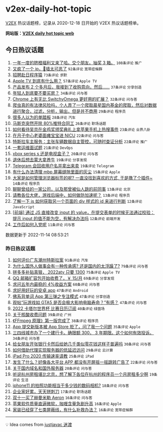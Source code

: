 # v2ex-daily-hot-topic

[V2EX](https://www.v2ex.com/) 热议话题榜，记录从 2020-12-18 日开始的 V2EX 热议话题榜单。

**网站版：[V2EX daily hot topic web](https://boojack.github.io/v2ex-daily-hot-topic-web/)**

## 今日热议话题

<!-- TODAY BEGIN -->

1. [一年一度的脐橙福利又来了哈。交个朋友。抽奖 3 箱。](https://www.v2ex.com/t/895134) `108条评论` `推广`
1. [又疯了一个 ip，🧱墙太可恶了](https://www.v2ex.com/t/895000) `92条评论` `宽带症候群`
1. [招聘赴日程序猿](https://www.v2ex.com/t/894991) `73条评论` `求职`
1. [Apple TV 到底有什么用？](https://www.v2ex.com/t/895019) `57条评论` `Apple TV`
1. [产品发布 2 个多月后，我接到了收购意向，然后……](https://www.v2ex.com/t/895100) `37条评论` `分享创造`
1. [年轻人到底要不要买房？](https://www.v2ex.com/t/895043) `34条评论` `问与答`
1. [Chrome 上有无比 SwitchyOmega 更好用的扩展？](https://www.v2ex.com/t/895078) `32条评论` `问与答`
1. [爬虫真的有法律风险吗，个人弄了一个爬取晨星国内基金的爬取，然后对数据进行聚合，过滤，分析，输出，但是并不商用](https://www.v2ex.com/t/895050) `29条评论` `程序员`
1. [很多人以为的单踏板](https://www.v2ex.com/t/895133) `28条评论` `汽车`
1. [马斯克突然开除 80%推特合同工](https://www.v2ex.com/t/895026) `26条评论` `职场话题`
1. [如何看待吴京在金鸡奖颁奖典礼上拿苹果手机上热搜事件](https://www.v2ex.com/t/895141) `23条评论` `业界八卦`
1. [在月子中心老婆面瘫宝宝进 NICU](https://www.v2ex.com/t/895140) `22条评论` `问与答`
1. [特斯拉车主服务：主张车辆数据自主管控，可随时查证分析](https://www.v2ex.com/t/895082) `22条评论` `推广`
1. [一套运维面试题](https://www.v2ex.com/t/895119) `21条评论` `DevOps`
1. [xbox series s 还是电视盒子？](https://www.v2ex.com/t/895018) `20条评论` `问与答`
1. [退休后想去蒙大拿养牛](https://www.v2ex.com/t/895107) `19条评论` `分享发现`
1. [Telegram 会回收用户名并拿出来卖](https://www.v2ex.com/t/895004) `19条评论` `Telegram`
1. [有什么办法清理 mbp 屏幕缝隙里面的灰尘](https://www.v2ex.com/t/895095) `15条评论` `Apple`
1. [大家是如何管理浏览器标签的呢? 一直没找到喜欢的方式, 于是撸了个插件~](https://www.v2ex.com/t/895080) `14条评论` `程序员`
1. [聊聊曾经的一家公司，以及那曾被仙人跳的前同事](https://www.v2ex.com/t/895062) `13条评论` `北京`
1. [请教各位大佬，游戏后端中，如何做防加速呢？](https://www.v2ex.com/t/895033) `13条评论` `程序员`
1. [了解一下 js 如何获取另一个页面的 div 样式的 id 来进行判断](https://www.v2ex.com/t/895127) `12条评论` `JavaScript`
1. [[前端] 通过 JS 直接改变 input 的 value，在提交表单的时候无法通过校验：提示 input 的值不能为空，有解决办法吗](https://www.v2ex.com/t/895063) `12条评论` `前端开发`
1. [工作后如何入党呢](https://www.v2ex.com/t/895142) `11条评论` `问与答`

数据更新于 2022-11-14 08:53:21

<!-- TODAY END -->

### 昨日热议话题

<!-- YESTERDAY BEGIN -->

1. [如何评价广东潮州特斯拉案](https://www.v2ex.com/t/894931) `91条评论` `汽车`
1. [为什么国外人做事会有一种传承感? 还是国内的太浮躁了?](https://www.v2ex.com/t/894894) `79条评论` `问与答`
1. [拼多多补贴真狠， 2022atv 只要 1300](https://www.v2ex.com/t/894824) `75条评论` `Apple TV`
1. [QQ 邮箱扩容包开始收费了，￥ 15/月](https://www.v2ex.com/t/894818) `69条评论` `分享发现`
1. [求问五年内最稳的 4%收益方案](https://www.v2ex.com/t/894842) `60条评论` `问与答`
1. [求好用好玩的安卓 app](https://www.v2ex.com/t/894812) `47条评论` `Android`
1. [佛系背单词 App 第三弹之专注模式](https://www.v2ex.com/t/894913) `47条评论` `分享创造`
1. [观帖“玩游戏如 GTA5 是否会极大影响电脑寿命？”有感？](https://www.v2ex.com/t/894861) `47条评论` `问与答`
1. [2022 卡塔尔世界杯 比赛日历订阅](https://www.v2ex.com/t/894827) `40条评论` `绿茵场`
1. [关于核酸收费问题](https://www.v2ex.com/t/894905) `39条评论` `广州`
1. [《FFmpeg 原理》第一版完成了](https://www.v2ex.com/t/894803) `38条评论` `程序员`
1. [App 提交新版本被 App Store 拒了，问了我一个问题](https://www.v2ex.com/t/894848) `35条评论` `Apple`
1. [三四线城市办了一个建行卡。确限额 300， 3 年期限。这个如何有效投诉。](https://www.v2ex.com/t/894810) `34条评论` `问与答`
1. [给女朋友开张银行卡然后给她几千类似零花钱这样子普遍吗](https://www.v2ex.com/t/894937) `30条评论` `问与答`
1. [如何借助代理实现服务器的低延迟访问](https://www.v2ex.com/t/894865) `29条评论` `云计算`
1. [iPad Pro 2020 传输速率请教](https://www.v2ex.com/t/894964) `25条评论` `iPad`
1. [发生了什么？好像各大平台 APP 都没有开屏摇一摇跳转广告了](https://www.v2ex.com/t/894893) `22条评论` `问与答`
1. [关于国内域名和国外服务器](https://www.v2ex.com/t/894891) `20条评论` `问与答`
1. [听说杭州房租堪比北京，想了解下各位在杭州的程序员一个月房租多少啊](https://www.v2ex.com/t/894900) `19条评论` `生活`
1. [iphone11 的拍照功能相当于多少钱的数码相机?](https://www.v2ex.com/t/894837) `18条评论` `问与答`
1. [企业家好累，天天拼刺刀](https://www.v2ex.com/t/894860) `17条评论` `职场话题`
1. [双十一买了赫曼米勒 Aeron](https://www.v2ex.com/t/894921) `16条评论` `问与答`
1. [苹果软件质量直逼微软，咖喱含量急剧升高](https://www.v2ex.com/t/894915) `16条评论` `Apple`
1. [家装已经穿了七类屏蔽线，有什么补救办法？](https://www.v2ex.com/t/894910) `16条评论` `宽带症候群`

<!-- YESTERDAY END -->

---

💡 Idea comes from [justjavac 迷渡](https://github.com/justjavac/)
